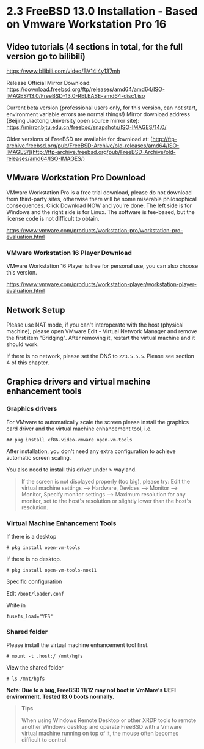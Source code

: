 # 2.3 FreeBSD 13.0 Installation - Based on Vmware Workstation Pro 16

## Video tutorials (4 sections in total, for the full version go to bilibili)

https://www.bilibili.com/video/BV14i4y137mh

Release Official Mirror Download: <https://download.freebsd.org/ftp/releases/amd64/amd64/ISO-IMAGES/13.0/FreeBSD-13.0-RELEASE-amd64-disc1.iso>

Current beta version (professional users only, for this version, can not start, environment variable errors are normal things!) Mirror download address (Beijing Jiaotong University open source mirror site): <https://mirror.bjtu.edu.cn/freebsd/snapshots/ISO-IMAGES/14.0/>

Older versions of FreeBSD are available for download at: [http://ftp-archive.freebsd.org/pub/FreeBSD-Archive/old-releases/amd64/ISO-IMAGES/](http://ftp-archive.freebsd.org/pub/FreeBSD-Archive/old-releases/amd64/ISO-IMAGES/)

## VMware Workstation Pro Download

VMware Workstation Pro is a free trial download, please do not download from third-party sites, otherwise there will be some miserable philosophical consequences. Click Download NOW and you're done. The left side is for Windows and the right side is for Linux. The software is fee-based, but the license code is not difficult to obtain.

<https://www.vmware.com/products/workstation-pro/workstation-pro-evaluation.html>

### VMware Workstation 16 Player Download

VMware Workstation 16 Player is free for personal use, you can also choose this version.

<https://www.vmware.com/products/workstation-player/workstation-player-evaluation.html>

## Network Setup

Please use NAT mode, if you can't interoperate with the host (physical machine), please open VMware Edit - Virtual Network Manager and remove the first item "Bridging". After removing it, restart the virtual machine and it should work.

If there is no network, please set the DNS to `223.5.5.5`. Please see section 4 of this chapter.

## Graphics drivers and virtual machine enhancement tools

### Graphics drivers

For VMware to automatically scale the screen please install the graphics card driver and the virtual machine enhancement tool, i.e.

```
## pkg install xf86-video-vmware open-vm-tools
```

After installation, you don't need any extra configuration to achieve automatic screen scaling.

You also need to install this driver under > wayland.

> If the screen is not displayed properly (too big), please try: Edit the virtual machine settings --> Hardware, Devices --> Monitor --> Monitor, Specify monitor settings --> Maximum resolution for any monitor, set to the host's resolution or slightly lower than the host's resolution.


### Virtual Machine Enhancement Tools

If there is a desktop

```
# pkg install open-vm-tools
```

If there is no desktop.

```
# pkg install open-vm-tools-nox11
```

Specific configuration

Edit `/boot/loader.conf`

Write in

```
fusefs_load="YES"
```

### Shared folder

Please install the virtual machine enhancement tool first.

```
# mount -t .host:/ /mnt/hgfs
```

View the shared folder

```
# ls /mnt/hgfs
```

**Note: Due to a bug, FreeBSD 11/12 may not boot in VmMare's UEFI environment. Tested 13.0 boots normally.**

>**Tips**
>
> When using Windows Remote Desktop or other XRDP tools to remote another Windows desktop and operate FreeBSD with a Vmware virtual machine running on top of it, the mouse often becomes difficult to control.
